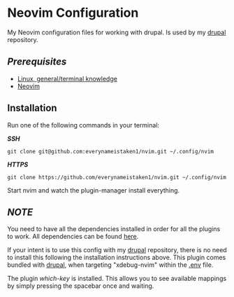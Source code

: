 # Neovim Configuration
My Neovim configuration files for working with drupal. Is used by my [drupal](https://github.com/everynameistaken1/drupal) repository.

## *Prerequisites*
- [Linux, general/terminal knowledge](https://www.linux.org/forums/#linux-tutorials.122)
- [Neovim](https://neovim.io/doc/)

## Installation
Run one of the following commands in your terminal:

***SSH***
```
git clone git@github.com:everynameistaken1/nvim.git ~/.config/nvim
```

***HTTPS***
```
git clone https://github.com/everynameistaken1/nvim.git ~/.config/nvim
```

Start nvim and watch the plugin-manager install everything.

## *NOTE*
You need to have all the dependencies installed in order for all the plugins to work. All dependencies can be found [here](https://github.com/everynameistaken1/drupal/blob/main/drupal/.ci-dockerfile).

If your intent is to use this config with my [drupal](https://github.com/everynameistaken1/drupal) repository, there is no need to install this following the installation instructions above. This plugin comes bundled with [drupal](https://github.com/everynameistaken1/drupal), when targeting "xdebug-nvim" within the [.env](https://github.com/everynameistaken1/drupal/blob/main/.env) file.

The plugin *which-key* is installed. This allows you to see available mappings by simply pressing the spacebar once and waiting.

